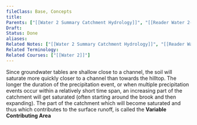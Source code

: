 ```yaml
---
fileClass: Base, Concepts
title: 
Parents: ["[[Water 2 Summary Catchment Hydrology]]", "[[Reader Water 2-Chapter 1.1-Rainfall-Runoff Processes]]"]
Draft: 
Status: Done
aliases: 
Related Notes: ["[[Water 2 Summary Catchment Hydrology]]", "[[Reader Water 2-Chapter 1.1-Rainfall-Runoff Processes]]"]
Related Terminology: 
Related Courses: ["[[Water 2]]"]
---
```

Since groundwater tables are shallow close to a channel, the soil will saturate more quickly closer to a channel than towards the hilltop. The longer the duration of the precipitation event, or when multiple precipitation events occur within a relatively short time span, an increasing part of the catchment will get saturated (often starting around the brook and then expanding). The part of the catchment which will become saturated and thus which contributes to the surface runoff, is called the **Variable Contributing Area**